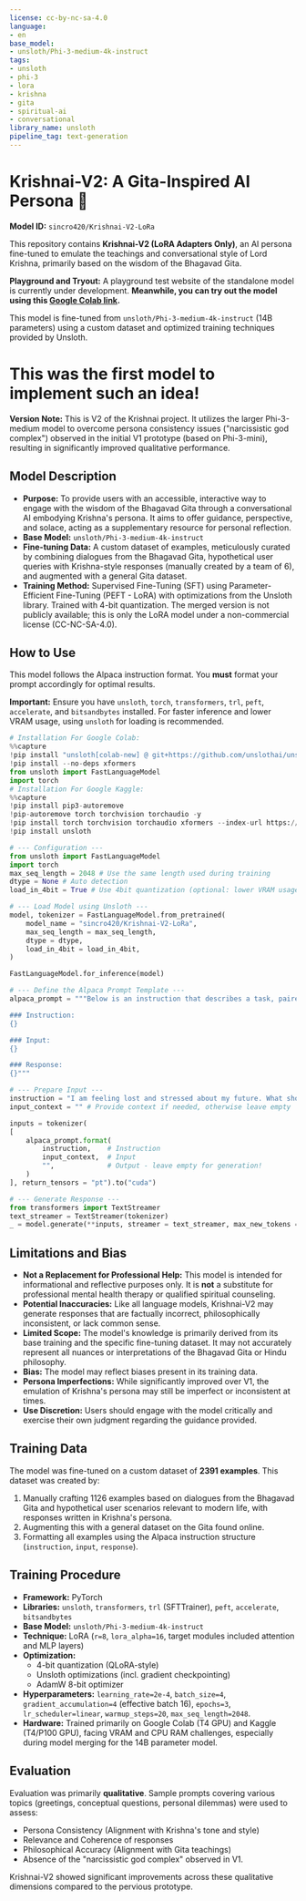 ```yaml
---
license: cc-by-nc-sa-4.0
language:
- en
base_model:
- unsloth/Phi-3-medium-4k-instruct
tags:
- unsloth
- phi-3
- lora
- krishna
- gita
- spiritual-ai
- conversational
library_name: unsloth
pipeline_tag: text-generation
---
```


# Krishnai-V2: A Gita-Inspired AI Persona 🪷

**Model ID:** `sincro420/Krishnai-V2-LoRa`

This repository contains **Krishnai-V2 (LoRA Adapters Only)**, an AI persona fine-tuned to emulate the teachings and conversational style of Lord Krishna, primarily based on the wisdom of the Bhagavad Gita.

**Playground and Tryout:** A playground test website of the standalone model is currently under development. **Meanwhile, you can try out the model using this [Google Colab link](https://colab.research.google.com/drive/1XY4kW-CpTFm-PEf-jx2ttdKmHa8Hu4tq?usp=sharing).**

This model is fine-tuned from `unsloth/Phi-3-medium-4k-instruct` (14B parameters) using a custom dataset and optimized training techniques provided by Unsloth.

# This was the first model to implement such an idea!

**Version Note:** This is V2 of the Krishnai project. It utilizes the larger Phi-3-medium model to overcome persona consistency issues ("narcissistic god complex") observed in the initial V1 prototype (based on Phi-3-mini), resulting in significantly improved qualitative performance.

## Model Description

*   **Purpose:** To provide users with an accessible, interactive way to engage with the wisdom of the Bhagavad Gita through a conversational AI embodying Krishna's persona. It aims to offer guidance, perspective, and solace, acting as a supplementary resource for personal reflection.
*   **Base Model:** `unsloth/Phi-3-medium-4k-instruct`
*   **Fine-tuning Data:** A custom dataset of examples, meticulously curated by combining dialogues from the Bhagavad Gita, hypothetical user queries with Krishna-style responses (manually created by a team of 6), and augmented with a general Gita dataset.
*   **Training Method:** Supervised Fine-Tuning (SFT) using Parameter-Efficient Fine-Tuning (PEFT - LoRA) with optimizations from the Unsloth library. Trained with 4-bit quantization. The merged version is not publicly available; this is only the LoRA model under a non-commercial license (CC-NC-SA-4.0).

## How to Use

This model follows the Alpaca instruction format. You **must** format your prompt accordingly for optimal results.

**Important:** Ensure you have `unsloth`, `torch`, `transformers`, `trl`, `peft`, `accelerate`, and `bitsandbytes` installed. For faster inference and lower VRAM usage, using `unsloth` for loading is recommended.

```python
# Installation For Google Colab:
%%capture
!pip install "unsloth[colab-new] @ git+https://github.com/unslothai/unsloth.git"
!pip install --no-deps xformers
from unsloth import FastLanguageModel
import torch
# Installation For Google Kaggle:
%%capture
!pip install pip3-autoremove
!pip-autoremove torch torchvision torchaudio -y
!pip install torch torchvision torchaudio xformers --index-url https://download.pytorch.org/whl/cu121
!pip install unsloth

# --- Configuration ---
from unsloth import FastLanguageModel
import torch
max_seq_length = 2048 # Use the same length used during training
dtype = None # Auto detection
load_in_4bit = True # Use 4bit quantization (optional: lower VRAM usage, faster inference; But slightly lower accuracy, may not be supported on all hardware)

# --- Load Model using Unsloth ---
model, tokenizer = FastLanguageModel.from_pretrained(
    model_name = "sincro420/Krishnai-V2-LoRa",
    max_seq_length = max_seq_length,
    dtype = dtype,
    load_in_4bit = load_in_4bit,
)

FastLanguageModel.for_inference(model)

# --- Define the Alpaca Prompt Template ---
alpaca_prompt = """Below is an instruction that describes a task, paired with an input that provides further context. Write a response that appropriately completes the request.

### Instruction:
{}

### Input:
{}

### Response:
{}"""

# --- Prepare Input ---
instruction = "I am feeling lost and stressed about my future. What should I do?" # You can fill in your custom instruction here
input_context = "" # Provide context if needed, otherwise leave empty

inputs = tokenizer(
[
    alpaca_prompt.format(
        instruction,    # Instruction
        input_context,  # Input
        "",             # Output - leave empty for generation!
    )
], return_tensors = "pt").to("cuda")

# --- Generate Response ---
from transformers import TextStreamer
text_streamer = TextStreamer(tokenizer)
_ = model.generate(**inputs, streamer = text_streamer, max_new_tokens = 128)

```
## Limitations and Bias

*   **Not a Replacement for Professional Help:** This model is intended for informational and reflective purposes only. It is **not** a substitute for professional mental health therapy or qualified spiritual counseling.
*   **Potential Inaccuracies:** Like all language models, Krishnai-V2 may generate responses that are factually incorrect, philosophically inconsistent, or lack common sense.
*   **Limited Scope:** The model's knowledge is primarily derived from its base training and the specific fine-tuning dataset. It may not accurately represent all nuances or interpretations of the Bhagavad Gita or Hindu philosophy.
*   **Bias:** The model may reflect biases present in its training data.
*   **Persona Imperfections:** While significantly improved over V1, the emulation of Krishna's persona may still be imperfect or inconsistent at times.
*   **Use Discretion:** Users should engage with the model critically and exercise their own judgment regarding the guidance provided.

## Training Data

The model was fine-tuned on a custom dataset of **2391 examples**. This dataset was created by:
1.  Manually crafting 1126 examples based on dialogues from the Bhagavad Gita and hypothetical user scenarios relevant to modern life, with responses written in Krishna's persona.
2.  Augmenting this with a general dataset on the Gita found online.
3.  Formatting all examples using the Alpaca instruction structure (`instruction`, `input`, `response`).

## Training Procedure

*   **Framework:** PyTorch
*   **Libraries:** `unsloth`, `transformers`, `trl` (SFTTrainer), `peft`, `accelerate`, `bitsandbytes`
*   **Base Model:** `unsloth/Phi-3-medium-4k-instruct`
*   **Technique:** LoRA (`r=8`, `lora_alpha=16`, target modules included attention and MLP layers)
*   **Optimization:**
    *   4-bit quantization (QLoRA-style)
    *   Unsloth optimizations (incl. gradient checkpointing)
    *   AdamW 8-bit optimizer
*   **Hyperparameters:** `learning_rate=2e-4`, `batch_size=4`, `gradient_accumulation=4` (effective batch 16), `epochs=3`, `lr_scheduler=linear`, `warmup_steps=20`, `max_seq_length=2048`.
*   **Hardware:** Trained primarily on Google Colab (T4 GPU) and Kaggle (T4/P100 GPU), facing VRAM and CPU RAM challenges, especially during model merging for the 14B parameter model.

## Evaluation

Evaluation was primarily **qualitative**. Sample prompts covering various topics (greetings, conceptual questions, personal dilemmas) were used to assess:
*   Persona Consistency (Alignment with Krishna's tone and style)
*   Relevance and Coherence of responses
*   Philosophical Accuracy (Alignment with Gita teachings)
*   Absence of the "narcissistic god complex" observed in V1.

Krishnai-V2 showed significant improvements across these qualitative dimensions compared to the pervious prototype.